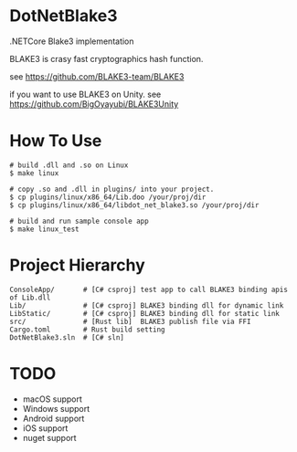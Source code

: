 # DotNetBlake3

.NETCore Blake3 implementation

BLAKE3 is crasy fast cryptographics hash function.

see https://github.com/BLAKE3-team/BLAKE3

if you want to use BLAKE3 on Unity. see https://github.com/BigOyayubi/BLAKE3Unity

# How To Use

```
# build .dll and .so on Linux
$ make linux

# copy .so and .dll in plugins/ into your project.
$ cp plugins/linux/x86_64/Lib.doo /your/proj/dir
$ cp plugins/linux/x86_64/libdot_net_blake3.so /your/proj/dir

# build and run sample console app
$ make linux_test
```

# Project Hierarchy

```
ConsoleApp/       # [C# csproj] test app to call BLAKE3 binding apis of Lib.dll
Lib/              # [C# csproj] BLAKE3 binding dll for dynamic link
LibStatic/        # [C# csproj] BLAKE3 binding dll for static link
src/              # [Rust lib]  BLAKE3 publish file via FFI 
Cargo.toml        # Rust build setting
DotNetBlake3.sln  # [C# sln]
```

# TODO 

* macOS support
* Windows support
* Android support
* iOS support
* nuget support

